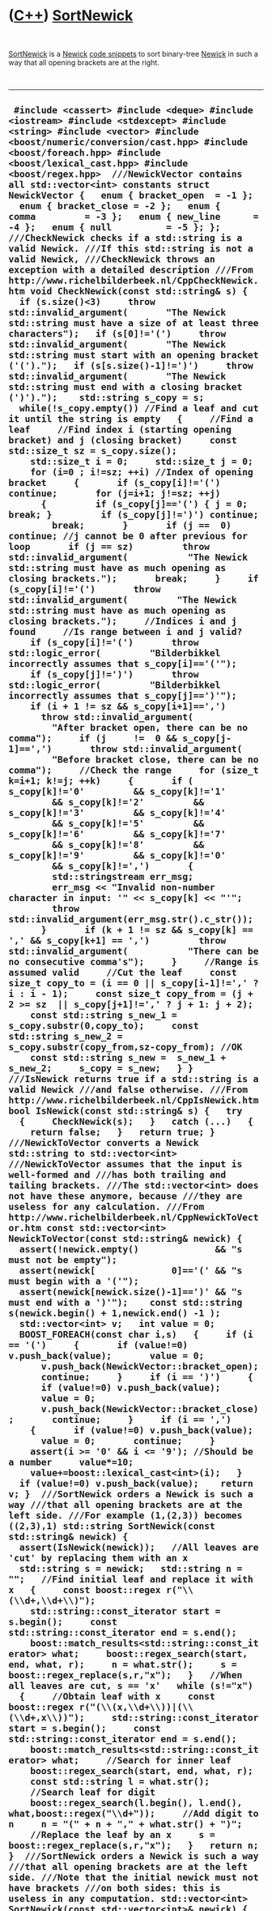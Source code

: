 
 

 

 

 

 

([C++](Cpp.md)) [SortNewick](CppSortNewick.md)
================================================

 

[SortNewick](CppSortNewick.md) is a [Newick](CppNewick.md) [code
snippets](CppCodeSnippets.md) to sort binary-tree
[Newick](CppNewick.md) in such a way that all opening brackets are at
the right.

 

  ---------------------------------------------------------------------------------------------------------------------------------------------------------------------------------------------------------------------------------------------------------------------------------------------------------------------------------------------------------------------------------------------------------------------------------------------------------------------------------------------------------------------------------------------------------------------------------------------------------------------------------------------------------------------------------------------------------------------------------------------------------------------------------------------------------------------------------------------------------------------------------------------------------------------------------------------------------------------------------------------------------------------------------------------------------------------------------------------------------------------------------------------------------------------------------------------------------------------------------------------------------------------------------------------------------------------------------------------------------------------------------------------------------------------------------------------------------------------------------------------------------------------------------------------------------------------------------------------------------------------------------------------------------------------------------------------------------------------------------------------------------------------------------------------------------------------------------------------------------------------------------------------------------------------------------------------------------------------------------------------------------------------------------------------------------------------------------------------------------------------------------------------------------------------------------------------------------------------------------------------------------------------------------------------------------------------------------------------------------------------------------------------------------------------------------------------------------------------------------------------------------------------------------------------------------------------------------------------------------------------------------------------------------------------------------------------------------------------------------------------------------------------------------------------------------------------------------------------------------------------------------------------------------------------------------------------------------------------------------------------------------------------------------------------------------------------------------------------------------------------------------------------------------------------------------------------------------------------------------------------------------------------------------------------------------------------------------------------------------------------------------------------------------------------------------------------------------------------------------------------------------------------------------------------------------------------------------------------------------------------------------------------------------------------------------------------------------------------------------------------------------------------------------------------------------------------------------------------------------------------------------------------------------------------------------------------------------------------------------------------------------------------------------------------------------------------------------------------------------------------------------------------------------------------------------------------------------------------------------------------------------------------------------------------------------------------------------------------------------------------------------------------------------------------------------------------------------------------------------------------------------------------------------------------------------------------------------------------------------------------------------------------------------------------------------------------------------------------------------------------------------------------------------------------------------------------------------------------------------------------------------------------------------------------------------------------------------------------------------------------------------------------------------------------------------------------------------------------------------------------------------------------------------------------------------------------------------------------------------------------------------------------------------------------------------------------------------------------------------------------------------------------------------------------------------------------------------------------------------------------------------------------------------------------------------------------------------------------------------------------------------------------------------------------------------------------------------------------------------------------------------------------------------------------------------------------------------------------------------------------------------------------------------------------------------------------------------------------------------------------------------------------------------------------------------------------------------------------------------------------------------------------------------------------------------------------------------------------------------------------------------------------------------------------------------------------------------------------------------------------------------------------------------------------------------------------------------------------------------------------------------------------------------------------------------------------------------------------------------------------------------------------------------------------------------------------------------------------------------------------------------------------------------------------------------------------------------------------------------------------------------------------------------------------------------------------------------------------------------------------------------------------------------------------------------------------------------------------------------------------------------------------------------------------------------------------------------------------------------------------------------------------------------------------------------------------------------------------------------------------------------------------------------------------------------------------------------------------------------------------------------------------------------------------------------------------------------------------------------------------------------------------------------------------------------------------------------------------------------------------------------------------------------------------------------------------------------------------------------------------------------------------------------------------------------------------------------------------------------------------------------------------------------------------------------------------------------------------------------------------------------------------------------------------------------------------------------------------------------------------------------------------------------------------------------------------------------------------------------------------------------------------------------------------------------------------------------------------------------------------------------------------------------------------------------------------------------------------------------------------------------------------------------------------------------------------------------------------------------------------------------------------------------------------------------------------------------------------------------------------------------------------------------------------------------------------------------------------------------------------------------------------------------------------------------------------------------------------------------------------------------------------------------------------------------
  ` #include <cassert> #include <deque> #include <iostream> #include <stdexcept> #include <string> #include <vector> #include <boost/numeric/conversion/cast.hpp> #include <boost/foreach.hpp> #include <boost/lexical_cast.hpp> #include <boost/regex.hpp>  ///NewickVector contains all std::vector<int> constants struct NewickVector {   enum { bracket_open  = -1 };   enum { bracket_close = -2 };   enum { comma         = -3 };   enum { new_line      = -4 };   enum { null          = -5 }; };  ///CheckNewick checks if a std::string is a valid Newick. ///If this std::string is not a valid Newick, ///CheckNewick throws an exception with a detailed description ///From http://www.richelbilderbeek.nl/CppCheckNewick.htm void CheckNewick(const std::string& s) {   if (s.size()<3)     throw std::invalid_argument(       "The Newick std::string must have a size of at least three characters");   if (s[0]!='(')     throw std::invalid_argument(       "The Newick std::string must start with an opening bracket ('(').");   if (s[s.size()-1]!=')')     throw std::invalid_argument(       "The Newick std::string must end with a closing bracket (')').");    std::string s_copy = s;   while(!s_copy.empty()) //Find a leaf and cut it until the string is empty   {     //Find a leaf     //Find index i (starting opening bracket) and j (closing bracket)     const std::size_t sz = s_copy.size();     std::size_t i = 0;     std::size_t j = 0;     for (i=0 ; i!=sz; ++i) //Index of opening bracket     {       if (s_copy[i]!='(') continue;       for (j=i+1; j!=sz; ++j)       {         if (s_copy[j]=='(') { j = 0; break; }         if (s_copy[j]!=')') continue;         break;       }       if (j ==  0) continue; //j cannot be 0 after previous for loop       if (j == sz)         throw std::invalid_argument(           "The Newick std::string must have as much opening as closing brackets.");       break;     }     if (s_copy[i]!='(')       throw std::invalid_argument(         "The Newick std::string must have as much opening as closing brackets.");     //Indices i and j found     //Is range between i and j valid?     if (s_copy[i]!='(')       throw std::logic_error(         "Bilderbikkel incorrectly assumes that s_copy[i]=='('");     if (s_copy[j]!=')')       throw std::logic_error(         "Bilderbikkel incorrectly assumes that s_copy[j]==')'");     if (i + 1 != sz && s_copy[i+1]==',')       throw std::invalid_argument(         "After bracket open, there can be no comma");     if (j     !=  0 && s_copy[j-1]==',')       throw std::invalid_argument(         "Before bracket close, there can be no comma");     //Check the range     for (size_t k=i+1; k!=j; ++k)     {       if ( s_copy[k]!='0'         && s_copy[k]!='1'         && s_copy[k]!='2'         && s_copy[k]!='3'         && s_copy[k]!='4'         && s_copy[k]!='5'         && s_copy[k]!='6'         && s_copy[k]!='7'         && s_copy[k]!='8'         && s_copy[k]!='9'         && s_copy[k]!='0'         && s_copy[k]!=',')       {         std::stringstream err_msg;         err_msg << "Invalid non-number character in input: '" << s_copy[k] << "'";         throw std::invalid_argument(err_msg.str().c_str());       }       if (k + 1 != sz && s_copy[k] == ',' && s_copy[k+1] == ',')         throw std::invalid_argument(           "There can be no consecutive comma's");     }     //Range is assumed valid     //Cut the leaf     const size_t copy_to = (i == 0 || s_copy[i-1]!=',' ? i : i - 1);     const size_t copy_from = (j + 2 >= sz  || s_copy[j+1]!=',' ? j + 1: j + 2);     const std::string s_new_1 = s_copy.substr(0,copy_to);     const std::string s_new_2 = s_copy.substr(copy_from,sz-copy_from); //OK     const std::string s_new =  s_new_1 + s_new_2;     s_copy = s_new;   } }  ///IsNewick returns true if a std::string is a valid Newick ///and false otherwise. ///From http://www.richelbilderbeek.nl/CppIsNewick.htm bool IsNewick(const std::string& s) {   try   {     CheckNewick(s);   }   catch (...)   {     return false;   }   return true; }  ///NewickToVector converts a Newick std::string to std::vector<int> ///NewickToVector assumes that the input is well-formed and ///has both trailing and tailing brackets. ///The std::vector<int> does not have these anymore, because ///they are useless for any calculation. ///From http://www.richelbilderbeek.nl/CppNewickToVector.htm const std::vector<int> NewickToVector(const std::string& newick) {   assert(!newick.empty()              && "s must not be empty");   assert(newick[              0]=='(' && "s must begin with a '('");   assert(newick[newick.size()-1]==')' && "s must end with a ')'");    const std::string s(newick.begin() + 1,newick.end() -1 );    std::vector<int> v;   int value = 0;    BOOST_FOREACH(const char i,s)   {     if (i == '(')     {       if (value!=0) v.push_back(value);       value = 0;       v.push_back(NewickVector::bracket_open);       continue;     }     if (i == ')')     {       if (value!=0) v.push_back(value);       value = 0;       v.push_back(NewickVector::bracket_close);       continue;     }     if (i == ',')     {       if (value!=0) v.push_back(value);       value = 0;       continue;     }     assert(i >= '0' && i <= '9'); //Should be a number     value*=10;     value+=boost::lexical_cast<int>(i);   }   if (value!=0) v.push_back(value);    return v; }  ///SortNewick orders a Newick is such a way ///that all opening brackets are at the left side. ///For example (1,(2,3)) becomes ((2,3),1) std::string SortNewick(const std::string& newick) {   assert(IsNewick(newick));   //All leaves are 'cut' by replacing them with an x   std::string s = newick;   std::string n = "";   //Find initial leaf and replace it with x   {     const boost::regex r("\\(\\d+,\\d+\\)");     std::string::const_iterator start = s.begin();     const std::string::const_iterator end = s.end();     boost::match_results<std::string::const_iterator> what;     boost::regex_search(start, end, what, r);     n = what.str();     s = boost::regex_replace(s,r,"x");   }   //When all leaves are cut, s == 'x'   while (s!="x")   {     //Obtain leaf with x     const boost::regex r("(\\(x,\\d+\\))|(\\(\\d+,x\\))");     std::string::const_iterator start = s.begin();     const std::string::const_iterator end = s.end();     boost::match_results<std::string::const_iterator> what;     //Search for inner leaf     boost::regex_search(start, end, what, r);     const std::string l = what.str();     //Search leaf for digit     boost::regex_search(l.begin(), l.end(), what,boost::regex("\\d+"));     //Add digit to n     n = "(" + n + "," + what.str() + ")";     //Replace the leaf by an x     s = boost::regex_replace(s,r,"x");   }   return n; }  ///SortNewick orders a Newick is such a way ///that all opening brackets are at the left side. ///Note that the initial newick must not have brackets ///on both sides: this is useless in any computation. std::vector<int> SortNewick(const std::vector<int>& newick) {   assert(newick.size()>2);   assert( (!(newick[0] == NewickVector::bracket_open     && newick[newick.size()-1] == NewickVector::bracket_open))     && "Newick must not be enclosed by brackets");   //Find leaf indices   const int sz = boost::numeric_cast<int>(newick.size());   int i = 0;   for ( ; i!=sz-1; ++i) //-1 because i also looks at next index   {     if (newick[i]>0 && newick[i+1]>0) break;   }   assert(i!=sz-1 && "There should be two consecutive values somewhere");   //Add the lead to v   //std::vector<int> v;   std::deque<int> d;   d.push_front(NewickVector::bracket_open);   d.push_back(newick[i]);   d.push_back(newick[i+1]);   d.push_back(NewickVector::bracket_close);   //Start looking for next   for (int distance = 2; ; ++distance)   {     const int value_left  = (i + 0 - distance >=  0 ? newick[i + 0 - distance] : NewickVector::null);     const int value_right = (i + 1 + distance  < sz ? newick[i + 1 + distance] : NewickVector::null);     if (value_left == NewickVector::null && value_right == NewickVector::null) break;     if (value_left < 0 && value_right < 0) continue;     d.push_front(NewickVector::bracket_open);     d.push_back(std::max(value_left,value_right));     d.push_back(NewickVector::bracket_close);   }   //Remove brackets at edges   d.pop_front();   d.pop_back();   //Convert std::deque to std::vector   std::vector<int> v(d.begin(),d.end());   return v; }  int main() {   //Just a Newick...   const std::string s = "(111,(((1,(2,3)),4),9))";    //Way #1: first sort the std::string, then convert it to std::vector<int>   const std::string t = SortNewick(s);   const std::vector<int> u = NewickToVector(t);    //Way #2: first convert the std::string to std::vector<int>, then sort it   const std::vector<int> v = NewickToVector(s);   const std::vector<int> w = SortNewick(v);    //Either way, they must be identical   assert(u == w); }`
  ---------------------------------------------------------------------------------------------------------------------------------------------------------------------------------------------------------------------------------------------------------------------------------------------------------------------------------------------------------------------------------------------------------------------------------------------------------------------------------------------------------------------------------------------------------------------------------------------------------------------------------------------------------------------------------------------------------------------------------------------------------------------------------------------------------------------------------------------------------------------------------------------------------------------------------------------------------------------------------------------------------------------------------------------------------------------------------------------------------------------------------------------------------------------------------------------------------------------------------------------------------------------------------------------------------------------------------------------------------------------------------------------------------------------------------------------------------------------------------------------------------------------------------------------------------------------------------------------------------------------------------------------------------------------------------------------------------------------------------------------------------------------------------------------------------------------------------------------------------------------------------------------------------------------------------------------------------------------------------------------------------------------------------------------------------------------------------------------------------------------------------------------------------------------------------------------------------------------------------------------------------------------------------------------------------------------------------------------------------------------------------------------------------------------------------------------------------------------------------------------------------------------------------------------------------------------------------------------------------------------------------------------------------------------------------------------------------------------------------------------------------------------------------------------------------------------------------------------------------------------------------------------------------------------------------------------------------------------------------------------------------------------------------------------------------------------------------------------------------------------------------------------------------------------------------------------------------------------------------------------------------------------------------------------------------------------------------------------------------------------------------------------------------------------------------------------------------------------------------------------------------------------------------------------------------------------------------------------------------------------------------------------------------------------------------------------------------------------------------------------------------------------------------------------------------------------------------------------------------------------------------------------------------------------------------------------------------------------------------------------------------------------------------------------------------------------------------------------------------------------------------------------------------------------------------------------------------------------------------------------------------------------------------------------------------------------------------------------------------------------------------------------------------------------------------------------------------------------------------------------------------------------------------------------------------------------------------------------------------------------------------------------------------------------------------------------------------------------------------------------------------------------------------------------------------------------------------------------------------------------------------------------------------------------------------------------------------------------------------------------------------------------------------------------------------------------------------------------------------------------------------------------------------------------------------------------------------------------------------------------------------------------------------------------------------------------------------------------------------------------------------------------------------------------------------------------------------------------------------------------------------------------------------------------------------------------------------------------------------------------------------------------------------------------------------------------------------------------------------------------------------------------------------------------------------------------------------------------------------------------------------------------------------------------------------------------------------------------------------------------------------------------------------------------------------------------------------------------------------------------------------------------------------------------------------------------------------------------------------------------------------------------------------------------------------------------------------------------------------------------------------------------------------------------------------------------------------------------------------------------------------------------------------------------------------------------------------------------------------------------------------------------------------------------------------------------------------------------------------------------------------------------------------------------------------------------------------------------------------------------------------------------------------------------------------------------------------------------------------------------------------------------------------------------------------------------------------------------------------------------------------------------------------------------------------------------------------------------------------------------------------------------------------------------------------------------------------------------------------------------------------------------------------------------------------------------------------------------------------------------------------------------------------------------------------------------------------------------------------------------------------------------------------------------------------------------------------------------------------------------------------------------------------------------------------------------------------------------------------------------------------------------------------------------------------------------------------------------------------------------------------------------------------------------------------------------------------------------------------------------------------------------------------------------------------------------------------------------------------------------------------------------------------------------------------------------------------------------------------------------------------------------------------------------------------------------------------------------------------------------------------------------------------------------------------------------------------------------------------------------------------------------------------------------------------------------------------------------------------------------------------------------------------------------------------------------------------------------------------------------------------------------------------------------------------------------------------------------------------------------------------------------------------------------------------------------------------------------------------------------------------------------------------------------------------

 

 

 

 

 

 

